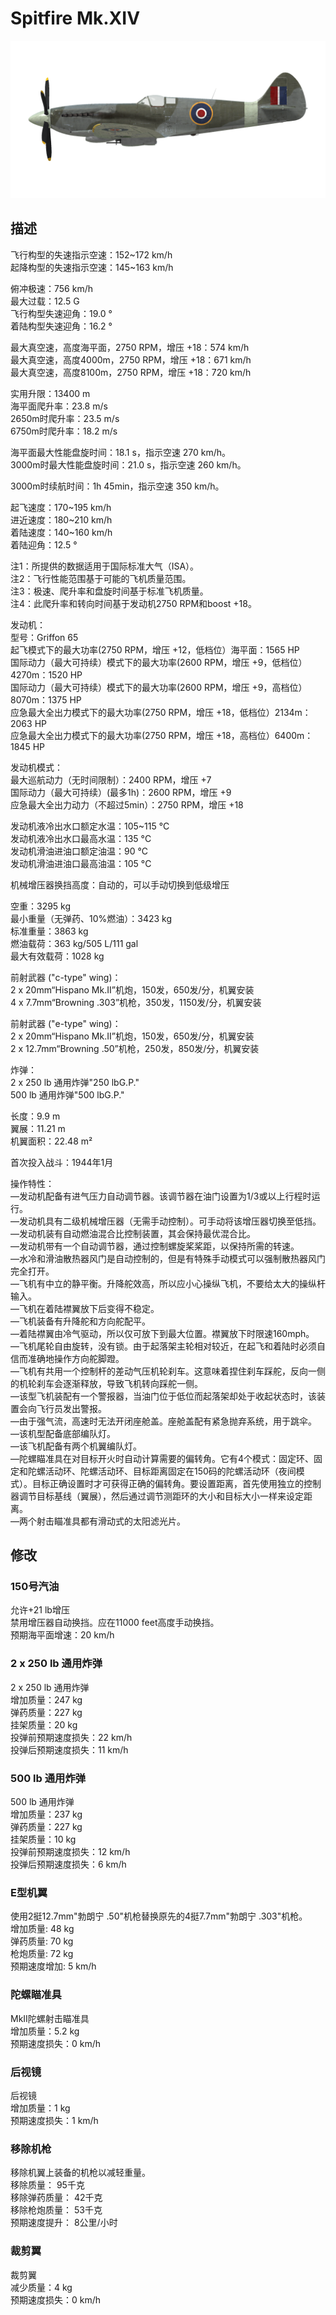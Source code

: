 # Spitfire Mk.XIV  
  
![spitfiremkxiv](../images/spitfiremkxiv.png)  
  
## 描述  
  
飞行构型的失速指示空速：152~172 km/h  
起降构型的失速指示空速：145~163 km/h  
  
俯冲极速：756 km/h  
最大过载：12.5 G  
飞行构型失速迎角：19.0 °  
着陆构型失速迎角：16.2 °  
  
最大真空速，高度海平面，2750 RPM，增压 +18：574 km/h  
最大真空速，高度4000m，2750 RPM，增压 +18：671 km/h  
最大真空速，高度8100m，2750 RPM，增压 +18：720 km/h  
  
实用升限：13400 m  
海平面爬升率：23.8 m/s  
2650m时爬升率：23.5 m/s  
6750m时爬升率：18.2 m/s  
  
海平面最大性能盘旋时间：18.1 s，指示空速 270 km/h。  
3000m时最大性能盘旋时间：21.0 s，指示空速 260 km/h。  
  
3000m时续航时间：1h 45min，指示空速 350 km/h。  
  
起飞速度：170~195 km/h  
进近速度：180~210 km/h  
着陆速度：140~160 km/h  
着陆迎角：12.5 °  
  
注1：所提供的数据适用于国际标准大气（ISA）。  
注2：飞行性能范围基于可能的飞机质量范围。  
注3：极速、爬升率和盘旋时间基于标准飞机质量。  
注4：此爬升率和转向时间基于发动机2750 RPM和boost +18。  
  
发动机：  
型号：Griffon 65  
起飞模式下的最大功率(2750 RPM，增压 +12，低档位）海平面：1565 HP  
国际动力（最大可持续）模式下的最大功率(2600 RPM，增压 +9，低档位）4270m：1520 HP  
国际动力（最大可持续）模式下的最大功率(2600 RPM，增压 +9，高档位）8070m：1375 HP  
应急最大全出力模式下的最大功率(2750 RPM，增压 +18，低档位）2134m：2063 HP  
应急最大全出力模式下的最大功率(2750 RPM，增压 +18，高档位）6400m：1845 HP  
  
发动机模式：  
最大巡航动力（无时间限制）：2400 RPM，增压 +7  
国际动力（最大可持续）(最多1h)：2600 RPM，增压 +9  
应急最大全出力动力（不超过5min）：2750 RPM，增压 +18  
  
发动机液冷出水口额定水温：105~115 °C  
发动机液冷出水口最高水温：135 °C  
发动机滑油进油口额定油温：90 °C  
发动机滑油进油口最高油温：105 °C  
  
机械增压器换挡高度：自动的，可以手动切换到低级增压  
  
空重：3295 kg  
最小重量（无弹药、10%燃油）：3423 kg  
标准重量：3863 kg  
燃油载荷：363 kg/505 L/111 gal  
最大有效载荷：1028 kg  
  
前射武器 ("c-type" wing)：  
2 x 20mm“Hispano Mk.II”机炮，150发，650发/分，机翼安装  
4 x 7.7mm“Browning .303”机枪，350发，1150发/分，机翼安装  
  
前射武器 ("e-type" wing)：  
2 x 20mm“Hispano Mk.II”机炮，150发，650发/分，机翼安装  
2 x 12.7mm“Browning .50”机枪，250发，850发/分，机翼安装  
  
炸弹：  
2 x 250 lb 通用炸弹"250 lbG.P."  
500 lb 通用炸弹"500 lbG.P."  
  
长度：9.9 m  
翼展：11.21 m  
机翼面积：22.48 m²  
  
首次投入战斗：1944年1月  
  
操作特性：  
—发动机配备有进气压力自动调节器。该调节器在油门设置为1/3或以上行程时运行。  
—发动机具有二级机械增压器（无需手动控制）。可手动将该增压器切换至低挡。  
—发动机装有自动燃油混合比控制装置，其会保持最优混合比。  
—发动机带有一个自动调节器，通过控制螺旋桨桨距，以保持所需的转速。  
—水冷和滑油散热器风门是自动控制的，但是有特殊手动模式可以强制散热器风门完全打开。  
—飞机有中立的静平衡。升降舵效高，所以应小心操纵飞机，不要给太大的操纵杆输入。  
—飞机在着陆襟翼放下后变得不稳定。  
—飞机装备有升降舵和方向舵配平。  
—着陆襟翼由冷气驱动，所以仅可放下到最大位置。襟翼放下时限速160mph。  
—飞机尾轮自由旋转，没有锁。由于起落架主轮相对较近，在起飞和着陆时必须自信而准确地操作方向舵脚蹬。  
—飞机有共用一个控制杆的差动气压机轮刹车。这意味着捏住刹车踩舵，反向一侧的机轮刹车会逐渐释放，导致飞机转向踩舵一侧。  
—该型飞机装配有一个警报器，当油门位于低位而起落架却处于收起状态时，该装置会向飞行员发出警报。  
—由于强气流，高速时无法开闭座舱盖。座舱盖配有紧急抛弃系统，用于跳伞。  
—该机型配备底部编队灯。  
—该飞机配备有两个机翼编队灯。  
—陀螺瞄准具在对目标开火时自动计算需要的偏转角。它有4个模式：固定环、固定和陀螺活动环、陀螺活动环、目标距离固定在150码的陀螺活动环（夜间模式）。目标正确设置时才可获得正确的偏转角。要设置距离，首先使用独立的控制器调节目标基线（翼展），然后通过调节测距环的大小和目标大小一样来设定距离。  
—两个射击瞄准具都有滑动式的太阳滤光片。  
  
## 修改  
  
  
### 150号汽油  
  
允许+21 lb增压  
禁用增压器自动换挡。应在11000 feet高度手动换挡。  
预期海平面增速：20 km/h  
  
### 2 x 250 lb 通用炸弹  
  
2 x 250 lb 通用炸弹  
增加质量：247 kg  
弹药质量：227 kg  
挂架质量：20 kg  
投弹前预期速度损失：22 km/h  
投弹后预期速度损失：11 km/h  
  
### 500 lb 通用炸弹  
  
500 lb 通用炸弹  
增加质量：237 kg  
弹药质量：227 kg  
挂架质量：10 kg  
投弹前预期速度损失：12 km/h  
投弹后预期速度损失：6 km/h  
  
### E型机翼  
  
使用2挺12.7mm"勃朗宁 .50"机枪替换原先的4挺7.7mm"勃朗宁 .303"机枪。  
增加质量: 48 kg  
弹药质量: 70 kg  
枪炮质量: 72 kg  
预期速度增加: 5 km/h  
  
### 陀螺瞄准具  
  
MkII陀螺射击瞄准具  
增加质量：5.2 kg  
预期速度损失：0 km/h  
  
### 后视镜  
  
后视镜  
增加质量：1 kg  
预期速度损失：1 km/h  
  
### 移除机枪  
  
移除机翼上装备的机枪以减轻重量。  
移除质量： 95千克  
移除弹药质量： 42千克  
移除枪炮质量： 53千克   
预期速度提升： 8公里/小时  
  
### 裁剪翼  
  
裁剪翼  
减少质量：4 kg  
预期速度损失：0 km/h  